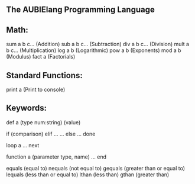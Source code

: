 ## The AUBIElang Programming Language

## Math:
sum a b c... (Addition)
sub a b c... (Subtraction)
div a b c... (Division)
mult a b c... (Multiplication)
log a b (Logarithmic)
pow a b (Exponents)
mod a b (Modulus)
fact a (Factorials)

## Standard Functions:
print a (Print to console)

## Keywords:
def a (type num:string) (value)
  
if (comparison)
  elif ...
    ...
  else
    ...
done
  
loop a
...
next

function a (parameter type, name)
...
end

equals (equal to)
nequals (not equal to) 
gequals (greater than or equal to)
lequals (less than or equal to)
lthan (less than)
gthan (greater than)
